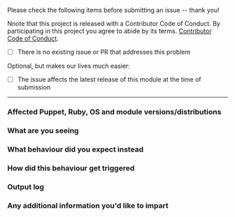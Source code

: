 Please check the following items before submitting an issue -- thank you!

Nnote that this project is released with a Contributor Code of Conduct.
By participating in this project you agree to abide by its terms.
[Contributor Code of Conduct](https://voxpupuli.org/coc/).

- [ ] There is no existing issue or PR that addresses this problem

Optional, but makes our lives much easier:

- [ ] The issue affects the latest release of this module at the time of
  submission

- - -

### Affected Puppet, Ruby, OS and module versions/distributions

### What are you seeing

### What behaviour did you expect instead

### How did this behaviour get triggered

### Output log

### Any additional information you'd like to impart
